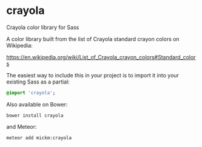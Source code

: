 # crayola
Crayola color library for Sass

A color library built from the list of Crayola standard crayon colors on Wikipedia:

https://en.wikipedia.org/wiki/List_of_Crayola_crayon_colors#Standard_colors

The easiest way to include this in your project is to import it into your existing Sass as a partial:

```Sass
@import 'crayola';
```

Also available on Bower:

```Shell
bower install crayola
```

and Meteor:

```Shell
meteor add mickm:crayola
```
